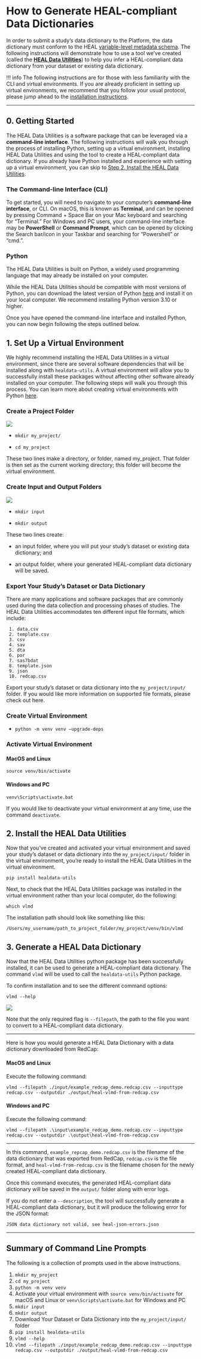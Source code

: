 # How to Generate HEAL-compliant Data Dictionaries

In order to submit a study’s data dictionary to the Platform, the data dictionary must conform to the HEAL [variable-level metadata schema](https://github.com/HEAL/heal-metadata-schemas/tree/variable-level-metadata/variable-level-metadata-schema). The following instructions will demonstrate how to use a tool we’ve created (called the [**HEAL Data Utilities**](https://pypi.org/project/healdata-utils/)) to help you infer a HEAL-compliant data dictionary from your dataset or existing data dictionary.


!!! info
     The following instructions are for those with less familiarity with the CLI and virtual environments. If you are already proficient in setting up virtual environments, we recommend that you follow your usual protocol, please jump ahead to the [installation instructions](#2-install-the-heal-data-utilities). 

---

## 0. Getting Started 

The HEAL Data Utilities is a software package that can be leveraged via a **command-line interface**. The following instructions will walk you through the process of installing Python, setting up a virtual environment, installing HEAL Data Utilities and using the tool to create a HEAL-compliant data dictionary. If you already have Python installed and experience with  setting up a virtual environment, you can skip to  [Step 2. Install the HEAL Data Utilities](#2-install-the-heal-data-utilities).

### The Command-line Interface (CLI)

To get started, you will need to navigate to your computer’s **command-line interface**, or CLI. On macOS, this is known as **Terminal**, and can be opened by pressing Command + Space Bar on your Mac keyboard and searching for “Terminal.” For Windows and PC users, your command-line interface may be **PowerShell** or **Command Prompt**, which can be opened by clicking the Search bar/icon in your Taskbar and searching for “Powershell” or “cmd.”. 

### Python

The HEAL Data Utilities is built on Python, a widely used programming language that may   already be installed on your computer.

While the HEAL Data Utilities should be compatible with most versions of Python, you can download the latest version of Python [here](https://www.python.org/downloads/) and install it on your local computer. We recommend installing Python version 3.10 or higher. 

Once you have opened the command-line interface and installed Python, you can now begin following the steps outlined below. 

## 1. Set Up a Virtual Environment

We highly recommend installing the HEAL Data Utilities in a virtual environment, since there are several software dependencies that will be installed along with `healdata-utils`. A virtual environment will allow you to successfully install these packages without affecting other software already installed on your computer. The following steps will walk you through this process. You can learn more about creating virtual environments with Python [here](https://docs.python.org/3/library/venv.html).  


### Create a Project Folder

![](../img/create_project_folder.gif)

- `mkdir my_project/`

- `cd my_project `

These two lines make a directory, or folder, named my_project. That folder is then set as the current working directory; this folder will become the virtual environment. 

### Create Input and Output Folders

![](../img/create_inputoutput.gif)

- `mkdir input`

- `mkdir output`

These two lines create:

- an input folder, where you will put your study’s dataset or existing data dictionary; and

 - an output folder, where your generated HEAL-compliant data dictionary will be saved.

### Export Your Study’s Dataset or Data Dictionary

There are many applications and software packages that are commonly used during the data collection and processing phases of studies. The HEAL Data Utilities accommodates ten different input file formats, which include:

     1. data.csv
     2. template.csv
     3. csv
     4. sav
     5. dta
     6. por
     7. sas7bdat
     8. template.json
     9. json
     10. redcap.csv 

Export your study’s dataset or data dictionary into the `my_project/input/` folder. If you would like more information on supported file formats, please check out here. 

### Create Virtual Environment

- `python -m venv venv –upgrade-deps`

### Activate Virtual Environment

#### MacOS and Linux

`source venv/bin/activate`

#### Windows and PC

`venv\Scripts\activate.bat`

If you would like to deactivate your virtual environment at any time, use the command `deactivate`.

## 2. Install the HEAL Data Utilities 

Now that you’ve created and activated your virtual environment and saved your study’s dataset or data dictionary into the `my_project/input/` folder in the virtual environment, you’re ready to install the HEAL Data Utilities in the virtual environment. 

`pip install healdata-utils`

Next, to check that the HEAL Data Utilities package was installed in the virtual environment rather than your local computer, do the following:

`which vlmd`

The installation path should look like something like this:

`/Users/my_username/path_to_project_folder/my_project/venv/bin/vlmd`

## 3. Generate a HEAL Data Dictionary 

Now that the HEAL Data Utilities python package has been successfully installed, it can be used to generate a HEAL-compliant data dictionary. The command `vlmd` will be used to call the `healdata-utils` Python package. 

To confirm installation and to see the different command options:

`vlmd --help`

![](../img/vlmd_options.png)

Note that the only required flag is `--filepath`, the path to the file you want to convert to a HEAL-compliant data dictionary. 

---

Here is how you would generate a HEAL Data Dictionary with a data dictionary downloaded from RedCap:

#### MacOS and Linux

Execute the following command: 

`vlmd --filepath ./input/example_redcap_demo.redcap.csv --inputtype redcap.csv --outputdir ./output/heal-vlmd-from-redcap.csv`

#### Windows and PC

Execute the following command: 

`vlmd --filepath .\input\example_redcap_demo.redcap.csv --inputtype redcap.csv --outputdir .\output\heal-vlmd-from-redcap.csv`

---

In this command, `example_repcap_demo.redcap.csv` is the filename of the data dictionary that was exported from RedCap, `redcap.csv` is the file format, and `heal-vlmd-from-redcap.csv` is the filename chosen for the newly created HEAL-compliant data dictionary.

Once this command executes, the generated HEAL-compliant data dictionary will be saved in the `output/` folder along with error logs. 

If you do not enter a `--description`, the tool will successfully generate a HEAL-compliant data dictionary, but it will produce the following error for the JSON format: 

`JSON data dictionary not valid, see heal-json-errors.json`

---

## Summary of Command Line Prompts

The following is a collection of prompts used in the above instructions. 

1. `mkdir my_project`
2. `cd my_project`
3. `python -m venv venv`
4. Activate your virtual environment with `source venv/bin/activate` for macOS and Linux or `venv\Scripts\activate.bat` for Windows and PC
5. `mkdir input`
6. `mkdir output`
7. Download Your Dataset or Data Dictionary into the `my_project/input/` folder
8. `pip install healdata-utils`
9. `vlmd --help`
10. `vlmd --filepath ./input/example_redcap_demo.redcap.csv --inputtype redcap.csv --outputdir ./output/heal-vlmd-from-redcap.csv`

